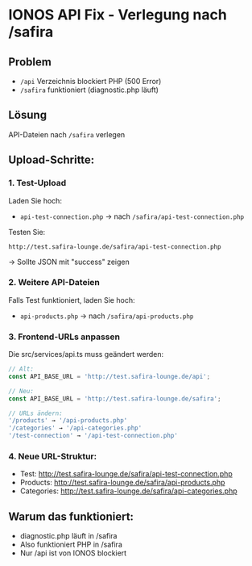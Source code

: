 # IONOS API Fix - Verlegung nach /safira

## Problem
- `/api` Verzeichnis blockiert PHP (500 Error)
- `/safira` funktioniert (diagnostic.php läuft)

## Lösung
API-Dateien nach `/safira` verlegen

## Upload-Schritte:

### 1. Test-Upload
Laden Sie hoch:
- `api-test-connection.php` → nach `/safira/api-test-connection.php`

Testen Sie:
```
http://test.safira-lounge.de/safira/api-test-connection.php
```
→ Sollte JSON mit "success" zeigen

### 2. Weitere API-Dateien
Falls Test funktioniert, laden Sie hoch:
- `api-products.php` → nach `/safira/api-products.php`

### 3. Frontend-URLs anpassen
Die src/services/api.ts muss geändert werden:

```typescript
// Alt:
const API_BASE_URL = 'http://test.safira-lounge.de/api';

// Neu:
const API_BASE_URL = 'http://test.safira-lounge.de/safira';

// URLs ändern:
'/products' → '/api-products.php'
'/categories' → '/api-categories.php'
'/test-connection' → '/api-test-connection.php'
```

### 4. Neue URL-Struktur:
- Test: http://test.safira-lounge.de/safira/api-test-connection.php
- Products: http://test.safira-lounge.de/safira/api-products.php
- Categories: http://test.safira-lounge.de/safira/api-categories.php

## Warum das funktioniert:
- diagnostic.php läuft in /safira
- Also funktioniert PHP in /safira
- Nur /api ist von IONOS blockiert